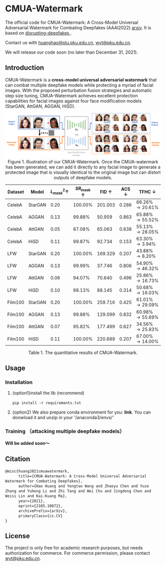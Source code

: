 # CMUA-Watermark

The official code for CMUA-Watermark: A Cross-Model Universal Adversarial Watermark for Combating Deepfakes (AAAI2022) [arxiv](https://arxiv.org/abs/2105.10872).  It is based on [disrupting-deepfakes
](https://github.com/natanielruiz/disrupting-deepfakes). 

Contact us with huanghao@stu.pku.edu.cn, wyt@pku.edu.cn.

We will release our code soon (no later than December 31, 2021).

## Introduction

CMUA-Watermark is a **cross-model universal adversarial watermark** that can combat multiple deepfake models while protecting a myriad of facial images. With the proposed perturbation fusion strategies and automatic step size tuning, CMUA-Watermark achieves excellent protection capabilities for facial images against four face modification models (StarGAN, AttGAN, AGGAN, HiSD).

<center>
<img src="./imgs/1.png">
Figure 1. Illustration of our CMUA-Watermark. Once the CMUA-watermark has been generated, we can add it directly to any facial image to generate a protected image that is visually identical to the original image but can distort outputs of deepfake models.
</center>

<center>


|  Dataset                    | Model   | $L_{mask }^{2} \uparrow$ | $S R_{\text {mask }} \uparrow$ | FID $\uparrow$ | ACS $\downarrow$ | TFHC $\downarrow$               |
|-----------------------------------|---------|---------------------------------|--------------------------------|----------------|------------------|---------------------------------|
|  CelebA     | StarGAN | $0.20$                          | $100.00 \%$                    | $201.003$      | $0.286$          | $66.26 \% \rightarrow 20.61 \%$ |
|  CelebA     | AGGAN   | $0.13$                          | $99.88 \%$                     | $50.959$       | $0.863$          | $65.88 \% \rightarrow 55.52 \%$ |
|  CelebA     | AttGAN  | $0.05$                          | $87.08 \%$                     | $65.063$       | $0.638$          | $55.13 \% \rightarrow 28.05 \%$ |
|  CelebA     | HiSD    | $0.11$                          | $99.87 \%$                     | $92.734$       | $0.153$          | $63.30 \% \rightarrow 3.94 \%$  |
|  LFW        | StarGAN | $0.20$                          | $100.00 \%$                    | $169.329$      | $0.207$          | $43.88 \% \rightarrow 8.20 \%$  |
|  LFW        | AGGAN   | $0.13$                          | $99.99 \%$                     | $37.746$       | $0.806$          | $54.90 \% \rightarrow 46.32 \%$ |
|  LFW        | AttGAN  | $0.06$                          | $94.07 \%$                     | $70.640$       | $0.496$          | $25.86 \% \rightarrow 16.73 \%$ |
|  LFW        | HiSD    | $0.10$                          | $98.13 \%$                     | $88.145$       | $0.314$          | $50.68 \% \rightarrow 16.03 \%$ |
|  Film100    | StarGAN | $0.20$                          | $100.00 \%$                    | $259.716$      | $0.425$          | $61.01 \% \rightarrow 29.09 \%$ |
|  Film100    | AGGAN   | $0.13$                          | $99.88 \%$                     | $129.099$      | $0.832$          | $60.98 \% \rightarrow 55.69 \%$ |
|  Film100    | AttGAN  | $0.07$                          | $95.82 \%$                     | $177.499$      | $0.627$          | $34.56 \% \rightarrow 25.83 \%$ |
|  Film100    | HiSD    | $0.11$                          | $100.00 \%$                    | $220.689$      | $0.207$          | $67.00 \% \rightarrow 14.00 \%$ |

Table 1. The quantitative results of CMUA-Watermark.
</center>

## Usage

### Installation

1. (option1)install the lib (recommend)

    `
    pip install -r requirements.txt
    `

    
2. (option2) We also prepare conda environment for you: **link**. You can donwload it and unzip in your '/anaconda3/envs/'


### Training （attacking multiple deepfake models）

**Will be added soon～**

## Citation

```
@misc{huang2021cmuawatermark,
      title={CMUA-Watermark: A Cross-Model Universal Adversarial Watermark for Combating Deepfakes}, 
      author={Hao Huang and Yongtao Wang and Zhaoyu Chen and Yuze Zhang and Yuheng Li and Zhi Tang and Wei Chu and Jingdong Chen and Weisi Lin and Kai-Kuang Ma},
      year={2021},
      eprint={2105.10872},
      archivePrefix={arXiv},
      primaryClass={cs.CV}
}
```

## License

The project is only free for academic research purposes, but needs authorization for commerce. For commerce permission, please contact wyt@pku.edu.cn.